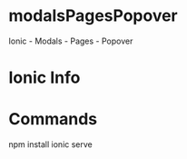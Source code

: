 # modalsPagesPopover
Ionic - Modals - Pages - Popover

# Ionic Info
# Commands
npm install
ionic serve
